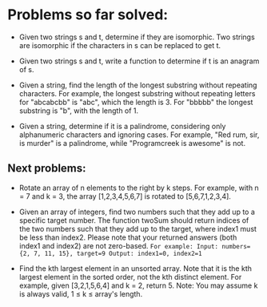 # Problems so far solved:

* Given two strings s and t, determine if they are isomorphic. Two strings are isomorphic if the characters in s can be replaced to get t.

* Given two strings s and t, write a function to determine if t is an anagram of s.<br>

* Given a string, find the length of the longest substring without repeating characters. For example, the longest substring without repeating letters for "abcabcbb" is "abc", which the length is 3. For "bbbbb" the longest substring is "b", with the length of 1.<br>

* Given a string, determine if it is a palindrome, considering only alphanumeric characters and ignoring cases. For example, "Red rum, sir, is murder" is a palindrome, while "Programcreek is awesome" is not.<br>


## Next problems:

* Rotate an array of n elements to the right by k steps. For example, with n = 7 and k = 3, the array [1,2,3,4,5,6,7] is rotated to [5,6,7,1,2,3,4].

* Given an array of integers, find two numbers such that they add up to a specific target number. The function twoSum should return indices of the two numbers such that they add up to the target, where index1 must be less than index2. Please note that your returned answers (both index1 and index2) are not zero-based.
`For example: Input: numbers={2, 7, 11, 15}, target=9 Output: index1=0, index2=1`

* Find the kth largest element in an unsorted array. Note that it is the kth largest element in the sorted order, not the kth distinct element. For example, given [3,2,1,5,6,4] and k = 2, return 5. Note: You may assume k is always valid, 1 ≤ k ≤ array's length.